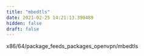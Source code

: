 ```yaml
---
title: "mbedtls"
date: 2021-02-25 14:21:13.390489
hidden: false
draft: false
---
```


x86/64/package_feeds_packages_openvpn/mbedtls

